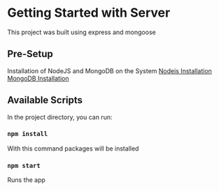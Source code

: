 # Getting Started with Server

This project was built using express and mongoose

## Pre-Setup

Installation of NodeJS and MongoDB on the System
[Nodejs Installation](https://nodejs.org/en)
[MongoDB Installation](https://www.mongodb.com/docs/manual/installation/)

## Available Scripts

In the project directory, you can run:

### `npm install`

With this command packages will be installed

### `npm start`

Runs the app
